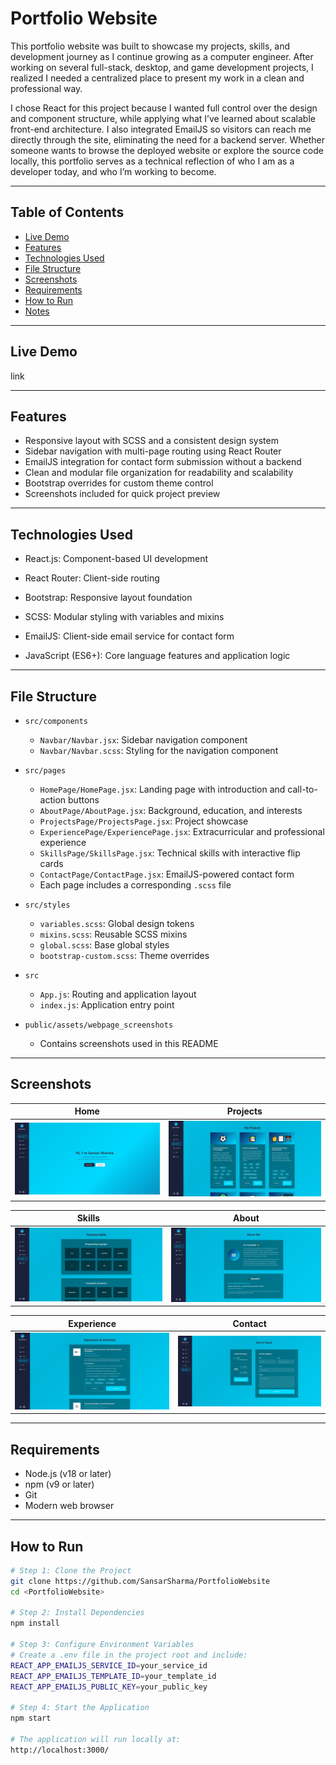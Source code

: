 # Portfolio Website

This portfolio website was built to showcase my projects, skills, and development journey as I continue growing as a computer engineer. After working on several full-stack, desktop, and game development projects, I realized I needed a centralized place to present my work in a clean and professional way.

I chose React for this project because I wanted full control over the design and component structure, while applying what I’ve learned about scalable front-end architecture. I also integrated EmailJS so visitors can reach me directly through the site, eliminating the need for a backend server. Whether someone wants to browse the deployed website or explore the source code locally, this portfolio serves as a technical reflection of who I am as a developer today, and who I’m working to become.

---

## Table of Contents
- [Live Demo](#live-demo)
- [Features](#features)
- [Technologies Used](#technologies-used)
- [File Structure](#file-structure)
- [Screenshots](#screenshots)
- [Requirements](#requirements)
- [How to Run](#how-to-run)
- [Notes](#notes)

---

## Live Demo
link

---

## Features
- Responsive layout with SCSS and a consistent design system
- Sidebar navigation with multi-page routing using React Router
- EmailJS integration for contact form submission without a backend
- Clean and modular file organization for readability and scalability
- Bootstrap overrides for custom theme control
- Screenshots included for quick project preview

---

## Technologies Used
- React.js: Component-based UI development

- React Router: Client-side routing

- Bootstrap: Responsive layout foundation

- SCSS: Modular styling with variables and mixins

- EmailJS: Client-side email service for contact form

- JavaScript (ES6+): Core language features and application logic

---

## File Structure

- `src/components`
  - `Navbar/Navbar.jsx`: Sidebar navigation component
  - `Navbar/Navbar.scss`: Styling for the navigation component

- `src/pages`
  - `HomePage/HomePage.jsx`: Landing page with introduction and call-to-action buttons
  - `AboutPage/AboutPage.jsx`: Background, education, and interests
  - `ProjectsPage/ProjectsPage.jsx`: Project showcase
  - `ExperiencePage/ExperiencePage.jsx`: Extracurricular and professional experience
  - `SkillsPage/SkillsPage.jsx`: Technical skills with interactive flip cards
  - `ContactPage/ContactPage.jsx`: EmailJS-powered contact form
  - Each page includes a corresponding `.scss` file

- `src/styles`
  - `variables.scss`: Global design tokens
  - `mixins.scss`: Reusable SCSS mixins
  - `global.scss`: Base global styles
  - `bootstrap-custom.scss`: Theme overrides

- `src`
  - `App.js`: Routing and application layout
  - `index.js`: Application entry point

- `public/assets/webpage_screenshots`
  - Contains screenshots used in this README

---

## Screenshots

| Home | Projects |
|------|----------|
| ![](public/assets/webpage_screenshot/homepage.JPG) | ![](public/assets/webpage_screenshot/projectpage_snapshot.JPG) |

| Skills | About |
|--------|-------|
| ![](public/assets/webpage_screenshot/skillspage_snapshot.JPG) | ![](public/assets/webpage_screenshot/aboutpage_snapshot.JPG) |

| Experience | Contact |
|------------|---------|
| ![](public/assets/webpage_screenshot/experiencepage_snapshot.JPG) | ![](public/assets/webpage_screenshot/contactpage.JPG) |

---

## Requirements
- Node.js (v18 or later)
- npm (v9 or later)
- Git
- Modern web browser

---

## How to Run

```bash
# Step 1: Clone the Project
git clone https://github.com/SansarSharma/PortfolioWebsite
cd <PortfolioWebsite>

# Step 2: Install Dependencies
npm install

# Step 3: Configure Environment Variables
# Create a .env file in the project root and include:
REACT_APP_EMAILJS_SERVICE_ID=your_service_id
REACT_APP_EMAILJS_TEMPLATE_ID=your_template_id
REACT_APP_EMAILJS_PUBLIC_KEY=your_public_key

# Step 4: Start the Application
npm start

# The application will run locally at:
http://localhost:3000/
